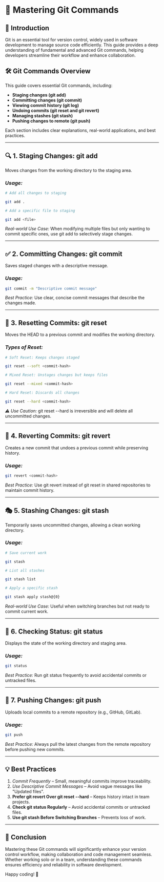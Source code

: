 # 🚀 Mastering Git Commands

## 📌 Introduction

Git is an essential tool for version control, widely used in software development to manage source code efficiently. This guide provides a deep understanding of fundamental and advanced Git commands, helping developers streamline their workflow and enhance collaboration.

## 🛠 Git Commands Overview

This guide covers essential Git commands, including:

- **Staging changes (git add)**
- **Committing changes (git commit)**
- **Viewing commit history (git log)**
- **Undoing commits (git reset and git revert)**
- **Managing stashes (git stash)**
- **Pushing changes to remote (git push)**

Each section includes clear explanations, real-world applications, and best practices.

---

## 🔍 1. Staging Changes: git add

Moves changes from the working directory to the staging area.

### _Usage:_

```bash
# Add all changes to staging

git add .
```

```bash
# Add a specific file to staging

git add <file>
```

_Real-world Use Case:_ When modifying multiple files but only wanting to commit specific ones, use git add <file> to selectively stage changes.

---

## ✅ 2. Committing Changes: git commit

Saves staged changes with a descriptive message.

### _Usage:_

```bash
git commit -m "Descriptive commit message"
```

_Best Practice:_ Use clear, concise commit messages that describe the changes made.

---

## 🔄 3. Resetting Commits: git reset

Moves the HEAD to a previous commit and modifies the working directory.

### _Types of Reset:_

```bash
# Soft Reset: Keeps changes staged

git reset --soft <commit-hash>
```

```bash
# Mixed Reset: Unstages changes but keeps files

git reset --mixed <commit-hash>
```

```bash
# Hard Reset: Discards all changes

git reset --hard <commit-hash>
```

_⚠ Use Caution:_ git reset --hard is irreversible and will delete all uncommitted changes.

---

## 🔁 4. Reverting Commits: git revert

Creates a new commit that undoes a previous commit while preserving history.

### _Usage:_

```bash
git revert <commit-hash>
```

_Best Practice:_ Use git revert instead of git reset in shared repositories to maintain commit history.

---

## 🎭 5. Stashing Changes: git stash

Temporarily saves uncommitted changes, allowing a clean working directory.

### _Usage:_

```bash
# Save current work

git stash
```

```bash
# List all stashes

git stash list
```

```bash
# Apply a specific stash

git stash apply stash@{0}
```

_Real-world Use Case:_ Useful when switching branches but not ready to commit current work.

---

## 📂 6. Checking Status: git status

Displays the state of the working directory and staging area.

### _Usage:_

```bash
git status
```

_Best Practice:_ Run git status frequently to avoid accidental commits or untracked files.

---

## 🚀 7. Pushing Changes: git push

Uploads local commits to a remote repository (e.g., GitHub, GitLab).

### _Usage:_

```bash
git push
```

_Best Practice:_ Always pull the latest changes from the remote repository before pushing new commits.

---

## 💡 Best Practices

1. _Commit Frequently_ – Small, meaningful commits improve traceability.
2. _Use Descriptive Commit Messages_ – Avoid vague messages like "Updated files".
3. **Prefer git revert Over git reset --hard** – Keeps history intact in team projects.
4. **Check git status Regularly** – Avoid accidental commits or untracked files.
5. **Use git stash Before Switching Branches** – Prevents loss of work.

---

## 📘 Conclusion

Mastering these Git commands will significantly enhance your version control workflow, making collaboration and code management seamless. Whether working solo or in a team, understanding these commands ensures efficiency and reliability in software development.

Happy coding! 🚀
